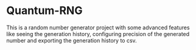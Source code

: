 # Quantum-RNG
This is a random number generator project with some advanced features like seeing the generation history, configuring precision of the generated number and exporting the generation history to csv.

